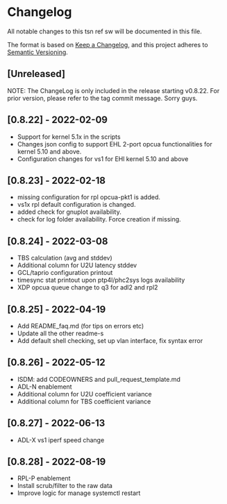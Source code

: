 # Changelog
All notable changes to this tsn ref sw  will be documented in this file.

The format is based on [Keep a Changelog](https://keepachangelog.com/en/1.0.0/),
and this project adheres to [Semantic Versioning](https://semver.org/spec/v2.0.0.html).

## [Unreleased]

NOTE: The ChangeLog is only included in the release starting v0.8.22.
For prior version, please refer to the tag commit message. Sorry guys.

## [0.8.22] - 2022-02-09
- Support for kernel 5.1x in the scripts
- Changes json config to support EHL 2-port opcua functionalities
  for kernel 5.10 and above.
- Configuration changes for vs1 for EHl kernel 5.10 and above

## [0.8.23] - 2022-02-18
- missing configuration for rpl opcua-pkt1 is added.
- vs1x rpl default configuration is changed.
- added check for gnuplot availability.
- check for log folder availability. Force creation if missing.

## [0.8.24] - 2022-03-08
- TBS calculation (avg and stddev)
- Additional column for U2U latency stddev
- GCL/taprio configuration printout
- timesync stat printout upon ptp4l/phc2sys logs availability
- XDP opcua queue change to q3 for adl2 and rpl2

## [0.8.25] - 2022-04-19
- Add README_faq.md (for tips on errors etc)
- Update all the other readme-s
- Add default shell checking, set up vlan interface, fix syntax error

## [0.8.26] - 2022-05-12
- ISDM: add CODEOWNERS and pull_request_template.md
- ADL-N enablement
- Additional column for U2U coefficient variance
- Additional column for TBS coefficient variance

## [0.8.27] - 2022-06-13
- ADL-X vs1 iperf speed change

## [0.8.28] - 2022-08-19
- RPL-P enablement
- Install scrub/filter to the raw data
- Improve logic for manage systemctl restart
